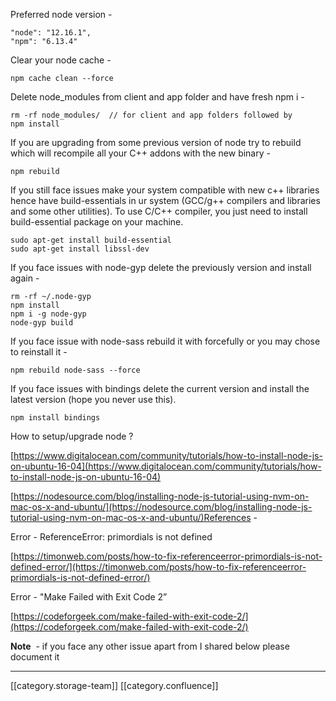 Preferred node version -




```
"node": "12.16.1",
"npm": "6.13.4"
```
Clear your node cache -




```
npm cache clean --force 
```
Delete node_modules from client and app folder and have fresh npm i -




```
rm -rf node_modules/  // for client and app folders followed by 
npm install 
```
If you are upgrading from some previous version of node try to rebuild which will recompile all your C++ addons with the new binary -




```
npm rebuild 
```
If you still face issues make your system compatible with new c++ libraries hence have build-essentials in ur system (GCC/g++ compilers and libraries and some other utilities). To use C/C++ compiler, you just need to install build-essential package on your machine.




```
sudo apt-get install build-essential 
sudo apt-get install libssl-dev
```
If you face issues with node-gyp delete the previously version and install again -




```
rm -rf ~/.node-gyp
npm install
npm i -g node-gyp
node-gyp build
```
If you face issue with node-sass rebuild it with forcefully or you may chose to reinstall it -




```
npm rebuild node-sass --force
```
If you face issues with bindings delete the current version and install the latest version (hope you never use this).




```
npm install bindings
```
How to setup/upgrade node ?



[https://www.digitalocean.com/community/tutorials/how-to-install-node-js-on-ubuntu-16-04](https://www.digitalocean.com/community/tutorials/how-to-install-node-js-on-ubuntu-16-04)

[https://nodesource.com/blog/installing-node-js-tutorial-using-nvm-on-mac-os-x-and-ubuntu/](https://nodesource.com/blog/installing-node-js-tutorial-using-nvm-on-mac-os-x-and-ubuntu/)References -



Error - ReferenceError: primordials is not defined

[https://timonweb.com/posts/how-to-fix-referenceerror-primordials-is-not-defined-error/](https://timonweb.com/posts/how-to-fix-referenceerror-primordials-is-not-defined-error/)



Error - "Make Failed with Exit Code 2”

[https://codeforgeek.com/make-failed-with-exit-code-2/](https://codeforgeek.com/make-failed-with-exit-code-2/)



 **Note**  - if you face any other issue apart from I shared below please document it



*****

[[category.storage-team]] 
[[category.confluence]] 
